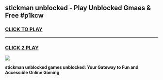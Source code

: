 
## stickman unblocked - Play Unblocked Gmaes & Free #p1kcw
<h3>
<a href="https://news.freeplayer.one?title=stickman_unblocked&ref=24F">CLICK TO PLAY</a></h3>
<hr>

<h3>
<a href="https://news.freeplayer.one?title=stickman_unblocked&ref=24F">CLICK 2 PLAY</a>
  
</h3>

<a href="https://news.freeplayer.one?title=stickman_unblocked&ref=24F/"><img src="https://clearcache.store/games.png"></a>


**stickman unblocked games unblocked: Your Gateway to Fun and Accessible Online Gaming**
